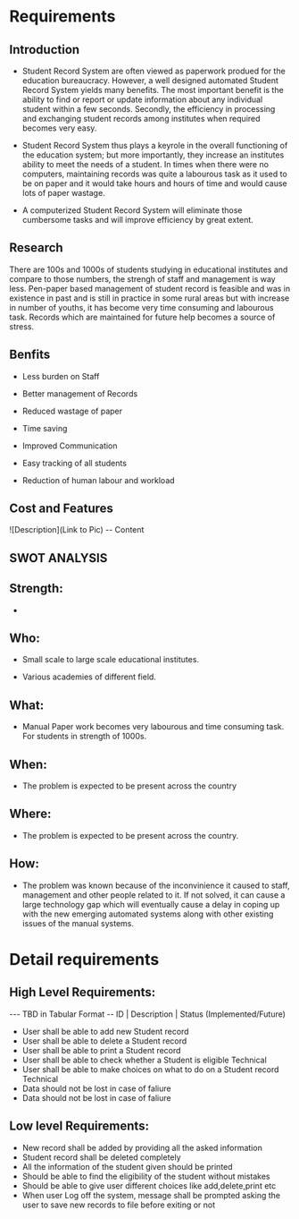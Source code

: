 # Requirements
## Introduction
* Student Record System are often viewed as paperwork produed for the education bureaucracy. However, a well designed automated Student Record System yields many benefits. The most important benefit is the ability to find or report or update information about any individual student within a few seconds. Secondly, the efficiency in processing and exchanging student records among institutes when required becomes very easy.

* Student Record System thus plays a keyrole in the overall functioning of the education system; but more importantly, they increase an institutes ability to meet the needs of a student. In times when there were no computers, maintaining records was quite a labourous task as it used to be on paper and it would take hours and hours of time and would cause lots of paper wastage.

* A computerized Student Record System will eliminate those cumbersome tasks and will improve efficiency by great extent.

## Research
There are 100s and 1000s of students studying in educational institutes and compare to those numbers, the strengh of staff and management is way less. Pen-paper based management of student record is feasible and was in existence in past and is still in practice in some rural areas but with increase in number of youths, it has become very time consuming and labourous task. Records which are maintained for future help becomes a source of stress.
## Benfits
* Less burden on Staff

* Better management of Records

* Reduced wastage of paper

* Time saving

* Improved Communication

* Easy tracking of all students

* Reduction of human labour and workload
## Cost and Features
![Description](Link to Pic)
-- Content 
## SWOT ANALYSIS
## Strength:
*

## Who:

* Small scale to large scale educational institutes.

* Various academies of different field.

## What:

* Manual Paper work becomes very labourous and time consuming task. For students in strength of 1000s.

## When:

* The problem is expected to be present across the country
## Where:

* The problem is expected to be present across the country.

## How:

* The problem was known because of the inconvinience it caused to staff, management and other people related to it. If not solved, it can cause a large technology gap which will eventually cause a delay in coping up with the new emerging automated systems along with other existing issues of the manual systems.

# Detail requirements
## High Level Requirements:
--- TBD in Tabular Format 
-- ID | Description | Status (Implemented/Future)
* User shall be able to add new Student record	
* User shall be able to delete a Student record	
* User shall be able to print a Student record	
* User shall be able to check whether a Student is eligible	Technical	
* User shall be able to make choices on what to do on a Student record	Technical	
* Data should not be lost in case of faliure	
* Data should not be lost in case of faliure	
##  Low level Requirements:
* New record shall be added by providing all the asked information
* Student record shall be deleted completely	
* All the information of the student given should be printed	
* Should be able to find the eligibility of the student without mistakes	
* Should be able to give user different choices like add,delete,print etc	
* When user Log off the system, message shall be prompted asking the user to save new records to file before exiting or not	
